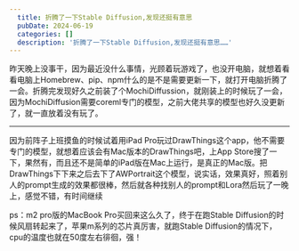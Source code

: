 ```yaml
---
  title: 折腾了一下Stable Diffusion,发现还挺有意思
  pubDate: 2024-06-19
  categories: []
  description: '折腾了一下Stable Diffusion,发现还挺有意思……'
---
```


  昨天晚上没事干，因为最近没什么事情，光顾着玩游戏了，也没开电脑，就想着看看电脑上Homebrew、pip、npm什么的是不是需要更新一下，就打开电脑折腾了一会。折腾完发现好久之前装了个MochiDiffussion，就刚装上的时候玩了一会，因为MochiDiffusion需要coreml专门的模型，之前大佬共享的模型也好久没更新了，就一直放着没有玩了。

---

因为前阵子上班摸鱼的时候试着用iPad Pro玩过DrawThings这个app，他不需要专门的模型，就想着应该会有Mac版本的DrawThings吧，上App Store搜了一下，果然有，而且还不是简单的iPad版在Mac上运行，是真正的Mac版。把DrawThings下下来之后去下了AWPortrait这个模型，说实话，效果真好，照着别人的prompt生成的效果都很棒，然后就各种找别人的prompt和Lora然后玩了一晚上，感觉不错，有时间继续

ps：m2 pro版的MacBook Pro买回来这么久了，终于在跑Stable Diffusion的时候风扇转起来了，苹果m系列的芯片真厉害，就跑Stable Diffusion的情况下，cpu的温度也就在50度左右徘徊，强！
